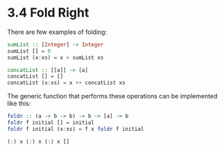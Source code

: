 # 3.4 Fold Right

There are few examples of folding:

```haskell
sumList :: [Integer] -> Integer
sumList [] = 0
sumList (x:xs) = x + sumList xs

concatList :: [[a]] -> [a]
concatList [] = []
concatList (x:xs) = x ++ concatList xs
```

The generic function that performs these operations can be implemented like this:

```haskell
foldr :: (a -> b -> b) -> b -> [a] -> b
foldr f initial [] = initial
foldr f initial (x:xs) = f x foldr f initial

(:) x (:) x (:) x []
```

